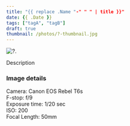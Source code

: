 ```yaml
---
title: "{{ replace .Name "-" " " | title }}"
date: {{ .Date }}
tags: ["tagA", "tagB"]
draft: true
thumbnail: /photos/?-thumbnail.jpg
---
```


![?.](/photos/family-portrait.jpg)

Description

<!--more-->

### Image details
Camera: Canon EOS Rebel T6s  
F-stop: f/9  
Exposure time: 1/20 sec  
ISO: 200  
Focal Length: 50mm  


